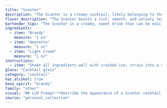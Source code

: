 ```yaml
---
title: "Scooter"
description: "The Scooter is a creamy cocktail, likely belonging to the Brandy Alexander family, known for its rich, decadent flavors.  While its exact origins are unknown, it likely emerged in the 1970s or 1980s, influenced by the popularity of creamy liqueurs like Amaretto. "
flavor_description: "The Scooter boasts a rich, smooth, and velvety texture. The brandy provides a warm, fruity base, while the amaretto adds a touch of sweet almond and a hint of bitterness. The light cream softens the edges, rounding out the flavors with a touch of richness and creating a comforting and slightly decadent experience. "
bartender_tips: "The Scooter is a creamy, sweet drink that can be easily over-sweetened. To balance the flavors, use a high-quality brandy with a good fruitiness and a well-aged Amaretto.  Don't be afraid to adjust the cream to your liking, but a little goes a long way.  Shake the cocktail vigorously with ice to ensure the ingredients are properly combined and chilled. "
ingredients:
  - item: "Brandy"
    measure: "1 oz"
  - item: "Amaretto"
    measure: "1 oz"
  - item: "Light Cream"
    measure: "1 oz"
instructions:
  - item: "Shake all ingredients well with cracked ice, strain into a cocktail glass, and serve."
glass: "Cocktail glass"
category: "cocktail"
has_alcohol: true
base_spirit: "brandy"
family: "other"
visual: "## LLM Prompt:**Describe the appearance of a Scooter cocktail, made with Brandy, Amaretto, and Light Cream. Consider the following:*** **Color:** Is it a vibrant, rich color? Does it have any layers or gradients? * **Texture:** Is it creamy and smooth? Does it have any foam or froth?* **Clarity:** Is it clear, cloudy, or opaque?* **Presentation:**  How might the cocktail be garnished? What kind of glassware would it be served in?* **Overall impression:** What would be the first thing that comes to mind when you see this cocktail?**Example:** The Scooter is a stunning cocktail. Its creamy, light brown hue is reminiscent of caramel, with a delicate layer of froth on top. The glass is rimmed with a sprinkle of cinnamon, adding a touch of warmth and spice. It is served in a chilled coupe glass, showcasing the intricate layering of the ingredients. "
source: "personal_collection"
---
```


